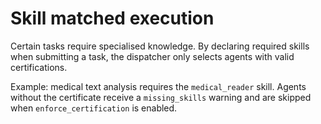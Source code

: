 # Skill matched execution

Certain tasks require specialised knowledge. By declaring required skills when
submitting a task, the dispatcher only selects agents with valid certifications.

Example: medical text analysis requires the `medical_reader` skill. Agents
without the certificate receive a `missing_skills` warning and are skipped when
`enforce_certification` is enabled.

